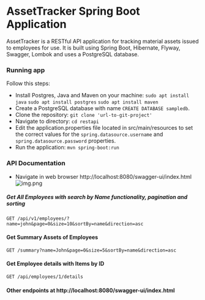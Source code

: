 # AssetTracker Spring Boot Application

AssetTracker is a RESTful API application for tracking material assets issued to employees for use.
It is built using Spring Boot, Hibernate, Flyway, Swagger, Lombok and uses a PostgreSQL database.

### Running app
Follow this steps:

* Install Postgres, Java and Maven on your machine:
```sudo apt install java```
```sudo apt install postgres```
```sudo apt install maven```
* Create a PostgreSQL database with name ```CREATE DATABASE sampledb```.
* Clone the repository: ```git clone 'url-to-git-project'```
* Navigate to directory: ```cd restapi```
* Edit the application.properties file located in src/main/resources to set the correct values for the ```spring.datasource.username``` and ```spring.datasource.password``` properties.
* Run the application:  ```mvn spring-boot:run```



### API Documentation

* Navigate in web browser http://localhost:8080/swagger-ui/index.html
  ![img.png](img.png)


##### Get All Employees with search by Name functionality, pagination and sorting

```
GET /api/v1/employees/?name=john&page=0&size=10&sortBy=name&direction=asc
```

#### Get Summary Assets of Employees
```
GET /summary?name=John&page=0&size=5&sortBy=name&direction=asc
```

#### Get Employee details with Items by ID
```
GET /api/employees/1/details
```

#### Other endpoints at http://localhost:8080/swagger-ui/index.html

